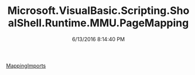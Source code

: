 ﻿---
title: Microsoft.VisualBasic.Scripting.ShoalShell.Runtime.MMU.PageMapping
date: 6/13/2016 8:14:40 PM
---

[MappingImports](T-Microsoft.VisualBasic.Scripting.ShoalShell.Runtime.MMU.PageMapping.MappingImports.html)
